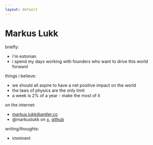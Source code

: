 ```yaml
---
layout: default
---
```


# Markus Lukk

briefly:
* i'm estonian
* i spend my days working with founders who want to drive this world forward

things i believe:
* we should all aspire to have a net positive impact on the world
* the laws of physics are the only limit
* a week is 2% of a year - make the most of it

on the internet:
* [markus.lukk@antler.co](mailto:markus.lukk@antler.co)
* @markuslukk on [x](https://x.com/markuslukk), [github](https://github.com/markuslukk)

writing/thoughts:
* imminent
